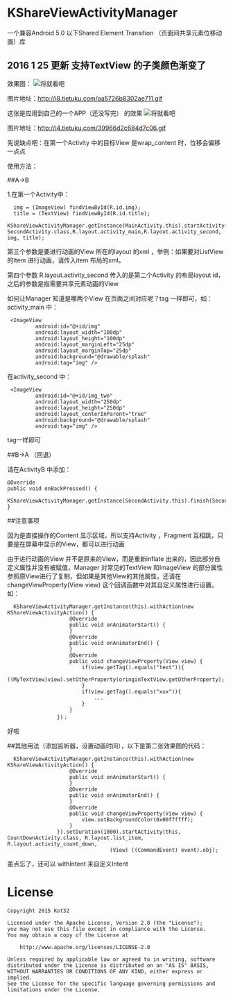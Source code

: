 # KShareViewActivityManager
一个兼容Android 5.0 以下Shared Element Transition （页面间共享元素位移动画）库

## 2016 1 25 更新 支持TextView 的子类颜色渐变了

效果图：
![将就看吧](http://i8.tietuku.com/aa5726b8302ae711.gif)

图片地址：http://i8.tietuku.com/aa5726b8302ae711.gif

这张是应用到自己的一个APP（还没写完） 的效果
![将就看吧](http://i4.tietuku.com/39966d2c684d7c06.gif)

图片地址：http://i4.tietuku.com/39966d2c684d7c06.gif


先说缺点吧：在第一个Activity 中的目标View 是wrap_content 时，位移会偏移一点点

使用方法：

##A->B

1.在第一个Activity中：


      img = (ImageView) findViewById(R.id.img);
      title = (TextView) findViewById(R.id.title);
      KShareViewActivityManager.getInstance(MainActivity.this).startActivity(MainActivity.this, SecondActivity.class,R.layout.activity_main,R.layout.activity_second, img, title);
                                                                      

第三个参数是要进行动画的View 所在的layout 的xml ，举例：如果要对ListView 的Item 进行动画，请传入item 布局的xml。

第四个参数 R.layout.activity_second 传入的是第二个Activity 的布局layout id，之后的参数是指需要共享元素动画的View

如何让Manager 知道是哪两个View 在页面之间对应呢？tag 一样即可，如：activity_main 中：

     <ImageView
             android:id="@+id/img"
             android:layout_width="100dp"
             android:layout_height="100dp"
             android:layout_marginLeft="25dp"
             android:layout_marginTop="25dp"
             android:background="@drawable/splash"
             android:tag="img" />
        
  
在activity_second 中：

     <ImageView
             android:id="@+id/img_two"
             android:layout_width="250dp"
             android:layout_height="250dp"
             android:layout_centerInParent="true"
             android:background="@drawable/splash"
             android:tag="img" />
        
tag一样即可


##B->A （回退）

请在ActivityB 中添加：

    @Override
    public void onBackPressed() {
        KShareViewActivityManager.getInstance(SecondActivity.this).finish(SecondActivity.this);
    }

##注意事项

因为是直接操作的Content 显示区域，所以支持Activity ，Fragment 互相跳，只要是在屏幕中显示的View，都可以进行动画

由于进行动画的View 并不是原来的View，而是重新inflate 出来的，因此部分自定义属性并没有被赋值，Manager 对常见的TextView 和ImageView 的部分属性参照原View进行了复制，但如果是其他View的其他属性，还请在 changeViewProperty(View view) 这个回调函数中对其自定义属性进行设置。
如：

      KShareViewActivityManager.getInstance(this).withAction(new KShareViewActivityAction() {
                        @Override
                        public void onAnimatorStart() {
                        }
                        @Override
                        public void onAnimatorEnd() {
                        }
                        @Override
                        public void changeViewProperty(View view) {
                            if(view.getTag().equals("text")){
                                ((MyTextView)view).setOtherProperty(oringinTextView.getOtherProperty);
                            }
                            if(view.getTag().equals("xxx")){
                                ...
                            }
                        }
                    })；


好啦

##其他用法（添加监听器，设置动画时间），以下是第二张效果图的代码：

      KShareViewActivityManager.getInstance(this).withAction(new KShareViewActivityAction() {
                        @Override
                        public void onAnimatorStart() {
                        }
                        @Override
                        public void onAnimatorEnd() {
                        }
                        @Override
                        public void changeViewProperty(View view) {
                            view.setBackgroundColor(0x00ffffff);
                        }
                    }).setDuration(1000).startActivity(this, CountDownActivity.class, R.layout.list_item, R.layout.activity_count_down,
                                     (View) ((CommandEvent) event).obj);

                                                                      

差点忘了，还可以 withIntent 来自定义Intent 


# License
```
Copyright 2015 Kot32

Licensed under the Apache License, Version 2.0 (the "License");
you may not use this file except in compliance with the License.
You may obtain a copy of the License at

    http://www.apache.org/licenses/LICENSE-2.0

Unless required by applicable law or agreed to in writing, software
distributed under the License is distributed on an "AS IS" BASIS,
WITHOUT WARRANTIES OR CONDITIONS OF ANY KIND, either express or implied.
See the License for the specific language governing permissions and
limitations under the License.
```
